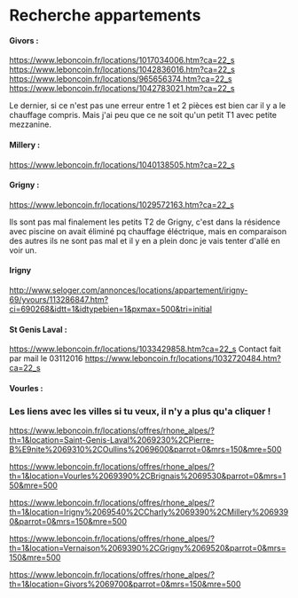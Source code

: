 # Recherche appartements

#### Givors :
https://www.leboncoin.fr/locations/1017034006.htm?ca=22_s  
https://www.leboncoin.fr/locations/1042836016.htm?ca=22_s  
https://www.leboncoin.fr/locations/965656374.htm?ca=22_s  
https://www.leboncoin.fr/locations/1042783021.htm?ca=22_s  

Le dernier, si ce n'est pas une erreur entre 1 et 2 pièces est bien car il y a le chauffage compris. Mais j'ai peu que ce ne soit qu'un petit T1 avec petite mezzanine.

#### Millery :
https://www.leboncoin.fr/locations/1040138505.htm?ca=22_s

#### Grigny : 
<https://www.leboncoin.fr/locations/1029572163.htm?ca=22_s>

Ils sont pas mal finalement les petits T2 de Grigny, c'est dans la résidence avec piscine on avait éliminé pq chauffage éléctrique, mais en comparaison des autres ils ne sont pas mal et il y en a plein donc je vais tenter d'allé en voir un.

#### Irigny
http://www.seloger.com/annonces/locations/appartement/irigny-69/yvours/113286847.htm?ci=690268&idtt=1&idtypebien=1&pxmax=500&tri=initial

#### St Genis Laval :
<https://www.leboncoin.fr/locations/1033429858.htm?ca=22_s> Contact fait par mail le 03112016
https://www.leboncoin.fr/locations/1032720484.htm?ca=22_s

#### Vourles :

### Les liens avec les villes si tu veux, il n'y a plus qu'a cliquer !

https://www.leboncoin.fr/locations/offres/rhone_alpes/?th=1&location=Saint-Genis-Laval%2069230%2CPierre-B%E9nite%2069310%2COullins%2069600&parrot=0&mrs=150&mre=500

https://www.leboncoin.fr/locations/offres/rhone_alpes/?th=1&location=Vourles%2069390%2CBrignais%2069530&parrot=0&mrs=150&mre=500

https://www.leboncoin.fr/locations/offres/rhone_alpes/?th=1&location=Irigny%2069540%2CCharly%2069390%2CMillery%2069390&parrot=0&mrs=150&mre=500

https://www.leboncoin.fr/locations/offres/rhone_alpes/?th=1&location=Vernaison%2069390%2CGrigny%2069520&parrot=0&mrs=150&mre=500

https://www.leboncoin.fr/locations/offres/rhone_alpes/?th=1&location=Givors%2069700&parrot=0&mrs=150&mre=500
